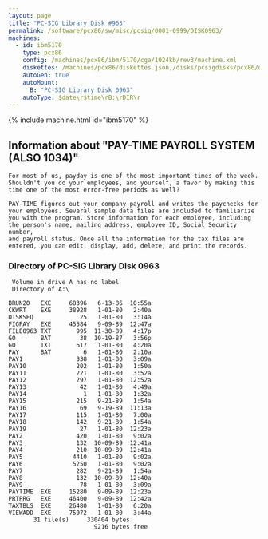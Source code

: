 ```yaml
---
layout: page
title: "PC-SIG Library Disk #963"
permalink: /software/pcx86/sw/misc/pcsig/0001-0999/DISK0963/
machines:
  - id: ibm5170
    type: pcx86
    config: /machines/pcx86/ibm/5170/cga/1024kb/rev3/machine.xml
    diskettes: /machines/pcx86/diskettes.json,/disks/pcsigdisks/pcx86/diskettes.json
    autoGen: true
    autoMount:
      B: "PC-SIG Library Disk 0963"
    autoType: $date\r$time\rB:\rDIR\r
---
```


{% include machine.html id="ibm5170" %}

## Information about "PAY-TIME PAYROLL SYSTEM (ALSO 1034)"

    For most of us, payday is one of the most important times of the week.
    Shouldn't you do your employees, and yourself, a favor by making this
    time one of the most error-free periods as well?
    
    PAY-TIME figures out your company payroll and writes the paychecks for
    your employees. Several sample data files are included to familiarize
    you with the program. Store information for each employee, including
    the person's name, mailing address, employee ID, Social Security number,
    and payroll status. Once all the information for the tax files are
    entered, you can edit, display, add, delete, and print the records.

### Directory of PC-SIG Library Disk 0963

     Volume in drive A has no label
     Directory of A:\

    BRUN20   EXE     68396   6-13-86  10:55a
    CKWRT    EXE     38928   1-01-80   2:40a
    DISKSEQ             25   1-01-80   3:14a
    FIGPAY   EXE     45584   9-09-89  12:47a
    FILE0963 TXT       995  11-30-89   4:17p
    GO       BAT        38  10-19-87   3:56p
    GO       TXT       617   1-01-80   4:20a
    PAY      BAT         6   1-01-80   2:10a
    PAY1               338   1-01-80   3:09a
    PAY10              202   1-01-80   1:50a
    PAY11              221   1-01-80   3:52a
    PAY12              297   1-01-80  12:52a
    PAY13               42   1-01-80   4:49a
    PAY14                1   1-01-80   1:32a
    PAY15              215   9-21-89   1:54a
    PAY16               69   9-19-89  11:13a
    PAY17              115   1-01-80   7:00a
    PAY18              142   9-21-89   1:54a
    PAY19               27   1-01-80  12:23a
    PAY2               420   1-01-80   9:02a
    PAY3               132  10-09-89  12:41a
    PAY4               210  10-09-89  12:41a
    PAY5              4410   1-01-80   9:02a
    PAY6              5250   1-01-80   9:02a
    PAY7               282   9-21-89   1:54a
    PAY8               132  10-09-89  12:40a
    PAY9                78   1-01-80   3:09a
    PAYTIME  EXE     15280   9-09-89  12:23a
    PRTPRG   EXE     46400   9-09-89  12:42a
    TAXTBLS  EXE     26480   1-01-80   6:20a
    VIEWADD  EXE     75072   1-01-80   3:44a
           31 file(s)     330404 bytes
                            9216 bytes free
